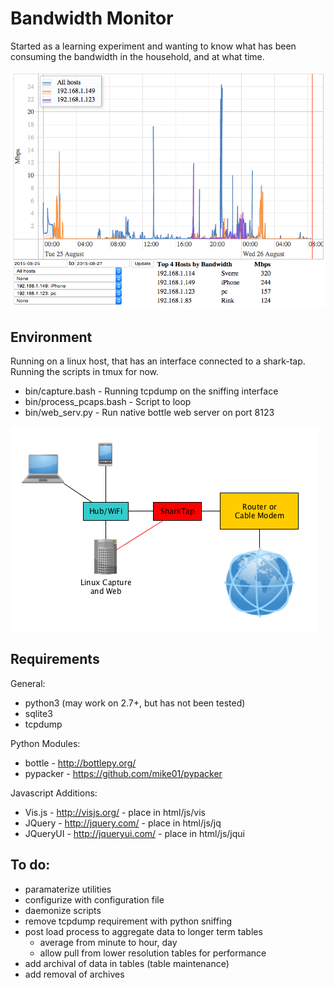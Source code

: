 # Bandwidth Monitor
Started as a learning experiment and wanting to know what has been consuming the bandwidth in the household, and at what time.

![Screenshot](html/img/screenshot_1.png "Screenshot")

## Environment
Running on a linux host, that has an interface connected to a shark-tap.  Running the scripts in tmux for now.

  - bin/capture.bash - Running tcpdump on the sniffing interface
  - bin/process_pcaps.bash - Script to loop
  - bin/web_serv.py - Run native bottle web server on port 8123

![Environment Diagram](html/img/environment.png "Environment Diagram")

## Requirements

General:
  - python3 (may work on 2.7+, but has not been tested)
  - sqlite3
  - tcpdump

Python Modules:
  - bottle - http://bottlepy.org/
  - pypacker - https://github.com/mike01/pypacker

Javascript Additions:
  - Vis.js - http://visjs.org/ - place in html/js/vis
  - JQuery - http://jquery.com/ - place in html/js/jq
  - JQueryUI - http://jqueryui.com/ - place in html/js/jqui

## To do:
  - paramaterize utilities
  - configurize with configuration file
  - daemonize scripts
  - remove tcpdump requirement with python sniffing
  - post load process to aggregate data to longer term tables
    - average from minute to hour, day
    - allow pull from lower resolution tables for performance
  - add archival of data in tables (table maintenance)
  - add removal of archives
